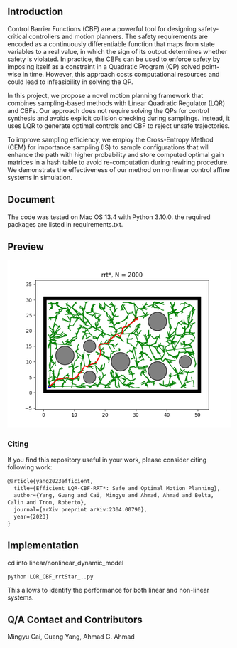 ## Introduction

Control Barrier Functions (CBF) are a powerful tool for designing safety-critical controllers and motion planners. The safety requirements are encoded as a continuously differentiable function that maps from state variables to a real value, in which the sign of its output determines whether safety is violated. In practice, the CBFs can be used to enforce safety by imposing itself as a constraint in a Quadratic Program (QP) solved point-wise in time. However, this approach costs computational resources and could lead to infeasibility in solving the QP. 

In this project, we propose a novel motion planning framework that combines sampling-based methods with Linear Quadratic Regulator (LQR) and CBFs. Our approach does not require solving the QPs for control synthesis and avoids explicit collision checking during samplings. Instead, it uses LQR to generate optimal controls and CBF to reject unsafe trajectories. 

To improve sampling efficiency, we employ the Cross-Entropy Method (CEM) for importance sampling (IS) to sample configurations that will enhance the path with higher probability and store computed optimal gain matrices in a hash table to avoid re-computation during rewiring procedure. We demonstrate the effectiveness of our method on nonlinear control affine systems in simulation.


## Document

The code was tested on Mac OS 13.4 with Python 3.10.0. the required packages are listed in requirements.txt. 

## Preview
<img src="/figures/LQR-CBF_result.PNG?raw=true" width="800"/>

### Citing

If you find this repository useful in your work, please consider citing following work:

```
@article{yang2023efficient,
  title={Efficient LQR-CBF-RRT*: Safe and Optimal Motion Planning},
  author={Yang, Guang and Cai, Mingyu and Ahmad, Ahmad and Belta, Calin and Tron, Roberto},
  journal={arXiv preprint arXiv:2304.00790},
  year={2023}
}
```

## Implementation

cd into linear/nonlinear_dynamic_model
```
python LQR_CBF_rrtStar_..py
```
This allows to identify the performance for both linear and non-linear systems.


## Q/A Contact and Contributors

Mingyu Cai, Guang Yang, Ahmad G. Ahmad